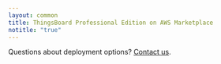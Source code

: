 ```yaml
---
layout: common
title: ThingsBoard Professional Edition on AWS Marketplace
notitle: "true"
---
```


<div id="background">
    <div class="main1"></div><div class="small1"></div><div class="small2"></div><div class="small3"></div><div class="small4"></div>
</div>

<section id="install-pe">
    <div id="mlb2-11010244" style="display: none;" class="deploy-form deploy-cloud ml-subscribe-form ml-subscribe-form-11010244">
        <form id="contact-form" class="contact-form" action="https://app.mailerlite.com/webforms/submit/x1e5q3" data-id="1174474" data-code="x1e5q3" method="POST" target="_blank">
            <fieldset>
                <div class="form-title center">
                    <h1>Deploy ThingsBoard PE Maker</h1>
                </div>
                <div class="cloud-provider">
                    <div class="logo-container partner">
                        <img src="/images/pe/aws_logo.svg" alt="aws logo">
                    </div>
                    <div class="cloud-provider-desc">
                        <p>Deploy using AWS marketplace. With up to 10 devices, this pricing model is ideal for makers that are getting started with ThingsBoard PE.</p>
                        <p>
                            <span class="cloud-price-aws">$0.014/hr or $100/year (18% savings)</span>
                            <span class="cloud-price-aws-desc"> for software + AWS usage fees</span>
                            <br>
                            (<span class="cloud-price-onwards">$10/month</span>
                            <span class="cloud-price-onwards-desc"> calculated based on ~720 usage hours</span>)
                        </p>
                    </div>
                </div>
                <p>Please fill this form to get deployment instructions.</p>
                <div class="form-section">
                    <div class="form-element first half ml-field-first_name ml-validate-required">
                        <label for="fields[first_name]">
                            <input type="text" name="fields[first_name]" class="form-control" value="" spellcheck="false" autocapitalize="off" autocorrect="off">
                            <p>First name*</p>
                        </label>
                    </div>
                    <div class="form-element half ml-field-last_name ml-validate-required">
                        <label for="fields[last_name]">
                            <input type="text" name="fields[last_name]" class="form-control" value="" spellcheck="false" autocapitalize="off" autocorrect="off">
                            <p>Last name*</p>
                        </label>
                    </div>
                    <div class="form-element first half ml-field-email ml-validate-required ml-validate-email">
                        <label for="fields[email]">
                            <input type="email" name="fields[email]" class="form-control" value="" autocomplete="email" x-autocompletetype="email" spellcheck="false" autocapitalize="off" autocorrect="off">
                            <p>Email Address*</p>
                        </label>
                    </div>
                    <div class="form-element half ml-field-company ml-validate-required">
                        <label for="fields[company]">
                            <input type="text" name="fields[company]" class="form-control" value="" spellcheck="false" autocapitalize="off" autocorrect="off">
                            <p>Company*</p>
                        </label>
                    </div>
                    <div class="form-element first half ml-field-phone">
                        <label for="fields[phone]">
                            <input type="text" name="fields[phone]" class="form-control" value="" spellcheck="false" autocapitalize="off" autocorrect="off">
                            <p>Phone Number</p>
                        </label>
                    </div>
                </div>
                <input type="hidden" name="ml-submit" value="1" />
                <button class="button" type="submit" class="primary">
                    Submit
                </button>
                <button disabled="disabled" style="display: none;" type="button" class="loading">
                    <img src="https://static.mailerlite.com/images/rolling@2x.gif" width="20" height="20" style="width: 20px; height: 20px;" alt="rolling">
                </button>
            </fieldset>
        </form>
    </div>
    <div id="mlb2-11010932" style="display: none;" class="deploy-form deploy-cloud ml-subscribe-form ml-subscribe-form-11010932">
        <form id="contact-form" class="contact-form" action="https://app.mailerlite.com/webforms/submit/c1a6q7" data-id="1174562" data-code="c1a6q7" method="POST" target="_blank">
            <fieldset>
                <div class="form-title center">
                    <h1>Deploy ThingsBoard PE Prototype</h1>
                </div>
                <div class="cloud-provider">
                    <div class="logo-container partner">
                        <img src="/images/pe/aws_logo.svg" alt="aws logo">
                    </div>
                    <div class="cloud-provider-desc">
                        <p>Deploy using AWS marketplace. With up to 100 devices and white-labeling feature enabled, this pricing model is ideal for PoCs and to be used as an ultimate selling tool for your solution.</p>
                        <p>
                            <span class="cloud-price-aws">$0.138/hr or $1000/year (17% savings)</span>
                            <span class="cloud-price-aws-desc"> for software + AWS usage fees</span>
                            <br>
                            (<span class="cloud-price-onwards">$99/month</span>
                            <span class="cloud-price-onwards-desc"> calculated based on ~720 usage hours</span>)
                        </p>
                    </div>
                </div>
                <p>Please fill this form to get deployment instructions.</p>
                <div class="form-section">
                    <div class="form-element first half ml-field-first_name ml-validate-required">
                        <label for="fields[first_name]">
                            <input type="text" name="fields[first_name]" class="form-control" value="" spellcheck="false" autocapitalize="off" autocorrect="off">
                            <p>First name*</p>
                        </label>
                    </div>
                    <div class="form-element half ml-field-last_name ml-validate-required">
                        <label for="fields[last_name]">
                            <input type="text" name="fields[last_name]" class="form-control" value="" spellcheck="false" autocapitalize="off" autocorrect="off">
                            <p>Last name*</p>
                        </label>
                    </div>
                    <div class="form-element first half ml-field-email ml-validate-required ml-validate-email">
                        <label for="fields[email]">
                            <input type="email" name="fields[email]" class="form-control" value="" autocomplete="email" x-autocompletetype="email" spellcheck="false" autocapitalize="off" autocorrect="off">
                            <p>Email Address*</p>
                        </label>
                    </div>
                    <div class="form-element half ml-field-company ml-validate-required">
                        <label for="fields[company]">
                            <input type="text" name="fields[company]" class="form-control" value="" spellcheck="false" autocapitalize="off" autocorrect="off">
                            <p>Company*</p>
                        </label>
                    </div>
                    <div class="form-element first half ml-field-phone">
                        <label for="fields[phone]">
                            <input type="text" name="fields[phone]" class="form-control" value="" spellcheck="false" autocapitalize="off" autocorrect="off">
                            <p>Phone Number</p>
                        </label>
                    </div>
                </div>
                <input type="hidden" name="ml-submit" value="1" />
                <button class="button" type="submit" class="primary">
                    Submit
                </button>
                <button disabled="disabled" style="display: none;" type="button" class="loading">
                    <img src="https://static.mailerlite.com/images/rolling@2x.gif" width="20" height="20" style="width: 20px; height: 20px;" alt="rolling">
                </button>
            </fieldset>
        </form>
    </div>
    <div id="mlb2-11010992" style="display: none;" class="deploy-form deploy-cloud ml-subscribe-form ml-subscribe-form-11010992">
        <form id="contact-form" class="contact-form" action="https://app.mailerlite.com/webforms/submit/f6r0q1" data-id="1174572" data-code="f6r0q1" method="POST" target="_blank">
            <fieldset>
                <div class="form-title center">
                    <h1>Deploy ThingsBoard PE Startup</h1>
                </div>
                <div class="cloud-provider">
                    <div class="logo-container partner">
                        <img src="/images/pe/aws_logo.svg" alt="aws logo">
                    </div>
                    <div class="cloud-provider-desc">
                        <p>Deploy using AWS marketplace. With up to 500 devices and white-labeling feature enabled, this pricing model is ideal for startups and field trials.</p>
                        <p>
                            <span class="cloud-price-aws">$0.277/hr or $2000/year (18% savings)</span>
                            <span class="cloud-price-aws-desc"> for software + AWS usage fees</span>
                            <br>
                            (<span class="cloud-price-onwards">$199/month</span>
                            <span class="cloud-price-onwards-desc"> calculated based on ~720 usage hours</span>)
                        </p>
                    </div>
                </div>
                <p>Please fill this form to get deployment instructions.</p>
                <div class="form-section">
                    <div class="form-element first half ml-field-first_name ml-validate-required">
                        <label for="fields[first_name]">
                            <input type="text" name="fields[first_name]" class="form-control" value="" spellcheck="false" autocapitalize="off" autocorrect="off">
                            <p>First name*</p>
                        </label>
                    </div>
                    <div class="form-element half ml-field-last_name ml-validate-required">
                        <label for="fields[last_name]">
                            <input type="text" name="fields[last_name]" class="form-control" value="" spellcheck="false" autocapitalize="off" autocorrect="off">
                            <p>Last name*</p>
                        </label>
                    </div>
                    <div class="form-element first half ml-field-email ml-validate-required ml-validate-email">
                        <label for="fields[email]">
                            <input type="email" name="fields[email]" class="form-control" value="" autocomplete="email" x-autocompletetype="email" spellcheck="false" autocapitalize="off" autocorrect="off">
                            <p>Email Address*</p>
                        </label>
                    </div>
                    <div class="form-element half ml-field-company ml-validate-required">
                        <label for="fields[company]">
                            <input type="text" name="fields[company]" class="form-control" value="" spellcheck="false" autocapitalize="off" autocorrect="off">
                            <p>Company*</p>
                        </label>
                    </div>
                    <div class="form-element first half ml-field-phone">
                        <label for="fields[phone]">
                            <input type="text" name="fields[phone]" class="form-control" value="" spellcheck="false" autocapitalize="off" autocorrect="off">
                            <p>Phone Number</p>
                        </label>
                    </div>
                </div>
                <input type="hidden" name="ml-submit" value="1" />
                <button class="button" type="submit" class="primary">
                    Submit
                </button>
                <button disabled="disabled" style="display: none;" type="button" class="loading">
                    <img src="https://static.mailerlite.com/images/rolling@2x.gif" width="20" height="20" style="width: 20px; height: 20px;" alt="rolling">
                </button>
            </fieldset>
        </form>
    </div>
    <div id="mlb2-11011018" style="display: none;" class="deploy-form deploy-cloud ml-subscribe-form ml-subscribe-form-11011018">
        <form id="contact-form" class="contact-form" action="https://app.mailerlite.com/webforms/submit/w2i0j2" data-id="1174576" data-code="w2i0j2" method="POST" target="_blank">
            <fieldset>
                <div class="form-title center">
                    <h1>Deploy ThingsBoard PE Business</h1>
                </div>
                <div class="cloud-provider">
                    <div class="logo-container partner">
                        <img src="/images/pe/aws_logo.svg" alt="aws logo">
                    </div>
                    <div class="cloud-provider-desc">
                        <p>Deploy using AWS marketplace. With up to 1000 devices and white-labeling feature enabled, this pricing model is ideal for small businesses and solutions.</p>
                        <p>
                            <span class="cloud-price-aws">$0.416/hr or $3000/year (18% savings)</span>
                            <span class="cloud-price-aws-desc"> for software + AWS usage fees</span>
                            <br>
                            (<span class="cloud-price-onwards">$299/month</span>
                            <span class="cloud-price-onwards-desc"> calculated based on ~720 usage hours</span>)
                        </p>
                    </div>
                </div>
                <p>Please fill this form to get deployment instructions.</p>
                <div class="form-section">
                    <div class="form-element first half ml-field-first_name ml-validate-required">
                        <label for="fields[first_name]">
                            <input type="text" name="fields[first_name]" class="form-control" value="" spellcheck="false" autocapitalize="off" autocorrect="off">
                            <p>First name*</p>
                        </label>
                    </div>
                    <div class="form-element half ml-field-last_name ml-validate-required">
                        <label for="fields[last_name]">
                            <input type="text" name="fields[last_name]" class="form-control" value="" spellcheck="false" autocapitalize="off" autocorrect="off">
                            <p>Last name*</p>
                        </label>
                    </div>
                    <div class="form-element first half ml-field-email ml-validate-required ml-validate-email">
                        <label for="fields[email]">
                            <input type="email" name="fields[email]" class="form-control" value="" autocomplete="email" x-autocompletetype="email" spellcheck="false" autocapitalize="off" autocorrect="off">
                            <p>Email Address*</p>
                        </label>
                    </div>
                    <div class="form-element half ml-field-company ml-validate-required">
                        <label for="fields[company]">
                            <input type="text" name="fields[company]" class="form-control" value="" spellcheck="false" autocapitalize="off" autocorrect="off">
                            <p>Company*</p>
                        </label>
                    </div>
                    <div class="form-element first half ml-field-phone">
                        <label for="fields[phone]">
                            <input type="text" name="fields[phone]" class="form-control" value="" spellcheck="false" autocapitalize="off" autocorrect="off">
                            <p>Phone Number</p>
                        </label>
                    </div>
                </div>
                <input type="hidden" name="ml-submit" value="1" />
                <button class="button" type="submit" class="primary">
                    Submit
                </button>
                <button disabled="disabled" style="display: none;" type="button" class="loading">
                    <img src="https://static.mailerlite.com/images/rolling@2x.gif" width="20" height="20" style="width: 20px; height: 20px;" alt="rolling">
                </button>
            </fieldset>
        </form>
    </div>
    <div id="mlb2-11011052" style="display: none;" class="deploy-form deploy-cloud ml-subscribe-form ml-subscribe-form-11011052">
        <form id="contact-form" class="contact-form" action="https://app.mailerlite.com/webforms/submit/m8r8r9" data-id="1174606" data-code="m8r8r9" method="POST" target="_blank">
            <fieldset>
                <div class="form-title center">
                    <h1>Deploy ThingsBoard PE Enterprise</h1>
                </div>
                <div class="cloud-provider">
                    <div class="logo-container partner">
                        <img src="/images/pe/aws_logo.svg" alt="aws logo">
                    </div>
                    <div class="cloud-provider-desc">
                        <p>Deploy using AWS marketplace. This pricing model is ideal for businesses with large number of devices. No limits per device, message, data points or commands triggered.</p>
                        <p>
                            <span class="cloud-price-aws">$0.694/hr or $5000/year (18% savings)</span>
                            <span class="cloud-price-aws-desc"> for software + AWS usage fees</span>
                            <br>
                            (<span class="cloud-price-onwards">$500/month</span>
                            <span class="cloud-price-onwards-desc"> calculated based on ~720 usage hours</span>)
                        </p>
                    </div>
                </div>
                <p>Please fill this form to get deployment instructions.</p>
                <div class="form-section">
                    <div class="form-element first half ml-field-first_name ml-validate-required">
                        <label for="fields[first_name]">
                            <input type="text" name="fields[first_name]" class="form-control" value="" spellcheck="false" autocapitalize="off" autocorrect="off">
                            <p>First name*</p>
                        </label>
                    </div>
                    <div class="form-element half ml-field-last_name ml-validate-required">
                        <label for="fields[last_name]">
                            <input type="text" name="fields[last_name]" class="form-control" value="" spellcheck="false" autocapitalize="off" autocorrect="off">
                            <p>Last name*</p>
                        </label>
                    </div>
                    <div class="form-element first half ml-field-email ml-validate-required ml-validate-email">
                        <label for="fields[email]">
                            <input type="email" name="fields[email]" class="form-control" value="" autocomplete="email" x-autocompletetype="email" spellcheck="false" autocapitalize="off" autocorrect="off">
                            <p>Email Address*</p>
                        </label>
                    </div>
                    <div class="form-element half ml-field-company ml-validate-required">
                        <label for="fields[company]">
                            <input type="text" name="fields[company]" class="form-control" value="" spellcheck="false" autocapitalize="off" autocorrect="off">
                            <p>Company*</p>
                        </label>
                    </div>
                    <div class="form-element first half ml-field-phone">
                        <label for="fields[phone]">
                            <input type="text" name="fields[phone]" class="form-control" value="" spellcheck="false" autocapitalize="off" autocorrect="off">
                            <p>Phone Number</p>
                        </label>
                    </div>
                </div>
                <input type="hidden" name="ml-submit" value="1" />
                <button class="button" type="submit" class="primary">
                    Submit
                </button>
                <button disabled="disabled" style="display: none;" type="button" class="loading">
                    <img src="https://static.mailerlite.com/images/rolling@2x.gif" width="20" height="20" style="width: 20px; height: 20px;" alt="rolling">
                </button>
            </fieldset>
        </form>
    </div>
    <p class="questions">Questions about deployment options? <a href="/docs/contact-us/" target="_blank">Contact us</a>.</p>
</section>

<script src="https://static.mailerlite.com/js/w/webforms.min.js?v3772b61f1ec61c541c401d4eadfdd02f"></script>
<script>

    var instanceType = "maker";

    var instanceTypeForms = {
        "maker": "#mlb2-11010244",
        "prototype": "#mlb2-11010932",
        "startup": "#mlb2-11010992",
        "business": "#mlb2-11011018",
        "enterprise": "#mlb2-11011052"
    };

    function ml_webform_success_11010244() {
        var $ = ml_jQuery || jQuery;
        $(location).attr('href', '/products/thingsboard-pe/install-thanks/?instance='+instanceType);
    };

    function ml_webform_success_11010932() {
        var $ = ml_jQuery || jQuery;
        $(location).attr('href', '/products/thingsboard-pe/install-thanks/?instance='+instanceType);
    };

    function ml_webform_success_11010992() {
        var $ = ml_jQuery || jQuery;
        $(location).attr('href', '/products/thingsboard-pe/install-thanks/?instance='+instanceType);
    };

    function ml_webform_success_11011018() {
        var $ = ml_jQuery || jQuery;
        $(location).attr('href', '/products/thingsboard-pe/install-thanks/?instance='+instanceType);
    };

    function ml_webform_success_11011052() {
        var $ = ml_jQuery || jQuery;
        $(location).attr('href', '/products/thingsboard-pe/install-thanks/?instance='+instanceType);
    };

    jqueryDefer(
        function () {
            $( document ).ready(function() {

                 $('.subscribe-form .form-section .form-group input').addClass("input--empty");
                 $('.subscribe-form .form-section .form-group input').on('input', function() {
                      if( !$(this).val() ) {
                         $(this).addClass("input--empty");
                      } else {
                         $(this).removeClass("input--empty");
                      }
                 });
                 $.urlParam = function (name) {
                    var results = new RegExp('[\?&]' + name + '=([^&#]*)').exec(window.location.href);
                    return results ? results[1] : null;
                 };
                 instanceType = $.urlParam('instance');
                 if (!instanceType) {
                    instanceType = "maker";
                 }

                 var formId = instanceTypeForms[instanceType];
                 if (formId) {
                    var instanceForm = $(formId);
                    instanceForm.css('display', '');
                 }
            });
        }
    );
</script>
